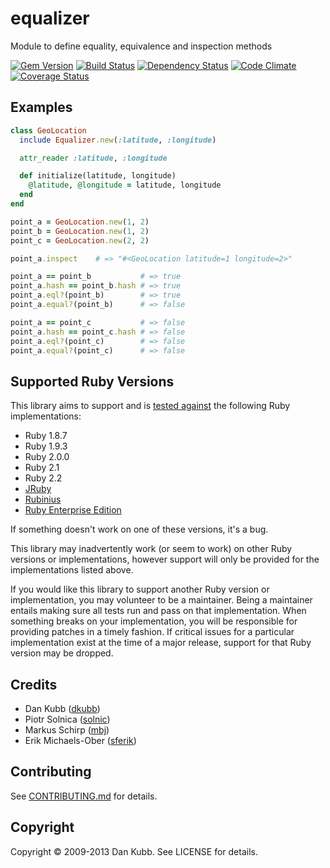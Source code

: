 equalizer
=========

Module to define equality, equivalence and inspection methods

[![Gem Version](http://img.shields.io/gem/v/equalizer.svg)][gem]
[![Build Status](http://img.shields.io/travis/dkubb/equalizer.svg)][travis]
[![Dependency Status](http://img.shields.io/gemnasium/dkubb/equalizer.svg)][gemnasium]
[![Code Climate](http://img.shields.io/codeclimate/github/dkubb/equalizer.svg)][codeclimate]
[![Coverage Status](http://img.shields.io/coveralls/dkubb/equalizer.svg)][coveralls]

[gem]: https://rubygems.org/gems/equalizer
[travis]: https://travis-ci.org/dkubb/equalizer
[gemnasium]: https://gemnasium.com/dkubb/equalizer
[codeclimate]: https://codeclimate.com/github/dkubb/equalizer
[coveralls]: https://coveralls.io/r/dkubb/equalizer

Examples
--------

``` ruby
class GeoLocation
  include Equalizer.new(:latitude, :longitude)

  attr_reader :latitude, :longitude

  def initialize(latitude, longitude)
    @latitude, @longitude = latitude, longitude
  end
end

point_a = GeoLocation.new(1, 2)
point_b = GeoLocation.new(1, 2)
point_c = GeoLocation.new(2, 2)

point_a.inspect    # => "#<GeoLocation latitude=1 longitude=2>"

point_a == point_b           # => true
point_a.hash == point_b.hash # => true
point_a.eql?(point_b)        # => true
point_a.equal?(point_b)      # => false

point_a == point_c           # => false
point_a.hash == point_c.hash # => false
point_a.eql?(point_c)        # => false
point_a.equal?(point_c)      # => false
```

Supported Ruby Versions
-----------------------

This library aims to support and is [tested against][travis] the following Ruby
implementations:

* Ruby 1.8.7
* Ruby 1.9.3
* Ruby 2.0.0
* Ruby 2.1
* Ruby 2.2
* [JRuby][]
* [Rubinius][]
* [Ruby Enterprise Edition][ree]

[jruby]: http://jruby.org/
[rubinius]: http://rubini.us/
[ree]: http://www.rubyenterpriseedition.com/

If something doesn't work on one of these versions, it's a bug.

This library may inadvertently work (or seem to work) on other Ruby versions or
implementations, however support will only be provided for the implementations
listed above.

If you would like this library to support another Ruby version or
implementation, you may volunteer to be a maintainer. Being a maintainer
entails making sure all tests run and pass on that implementation. When
something breaks on your implementation, you will be responsible for providing
patches in a timely fashion. If critical issues for a particular implementation
exist at the time of a major release, support for that Ruby version may be
dropped.

Credits
-------

* Dan Kubb ([dkubb](https://github.com/dkubb))
* Piotr Solnica ([solnic](https://github.com/solnic))
* Markus Schirp ([mbj](https://github.com/mbj))
* Erik Michaels-Ober ([sferik](https://github.com/sferik))

Contributing
-------------

See [CONTRIBUTING.md](CONTRIBUTING.md) for details.

Copyright
---------

Copyright &copy; 2009-2013 Dan Kubb. See LICENSE for details.
